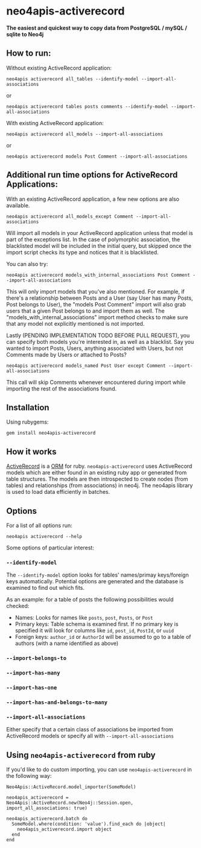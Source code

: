 # neo4apis-activerecord

**The easiest and quickest way to copy data from PostgreSQL / mySQL / sqlite to Neo4j**

## How to run:

Without existing ActiveRecord application:

    neo4apis activerecord all_tables --identify-model --import-all-associations

or

    neo4apis activerecord tables posts comments --identify-model --import-all-associations

With existing ActiveRecord application:

    neo4apis activerecord all_models --import-all-associations

or

    neo4apis activerecord models Post Comment --import-all-associations

## Additional run time options for ActiveRecord Applications:

With an existing ActiveRecord application, a few new options are also available.

    neo4apis activerecord all_models_except Comment --import-all-associations

Will import all models in your ActiveRecord application unless that model is part of the exceptions list. In the case of polymorphic association, the blacklisted model will be included in the initial query, but skipped once the import script checks its type and notices that it is blacklisted. 

You can also try: 

    neo4apis activerecord models_with_internal_associations Post Comment --import-all-associations

This will only import models that you've also mentioned. For example, if there's a relationship between Posts and a User (say User has many Posts, Post belongs to User), the "models Post Comment" import will also grab users that a given Post belongs to and import them as well. The "models_with_internal_associations" import method checks to make sure that any model not explicitly mentioned is not imported. 

Lastly (PENDING IMPLEMENTATION TODO BEFORE PULL REQUEST), you can specify both models you're interested in, as well as a blacklist. Say you wanted to import Posts, Users, anything associated with Users, but not Comments made by Users or attached to Posts? 

    neo4apis activerecord models_named Post User except Comment --import-all-associations

This call will skip Comments whenever encountered during import while importing the rest of the associations found. 

## Installation

Using rubygems:

    gem install neo4apis-activerecord

## How it works

[ActiveRecord](http://guides.rubyonrails.org/active_record_basics.html) is a [ORM](http://en.wikipedia.org/wiki/Object-relational_mapping) for ruby.  `neo4apis-activerecord` uses ActiveRecord models which are either found in an existing ruby app or generated from table structures.  The models are then introspected to create nodes (from tables) and relationships (from associations) in neo4j.  The neo4apis library is used to load data efficiently in batches.

## Options

For a list of all options run:

    neo4apis activerecord --help

Some options of particular interest:

### `--identify-model`

The `--identify-model` option looks for tables' names/primay keys/foreign keys automatically.  Potential options are generated and the database is examined to find out which fits.

As an example: for a table of posts the following possibilities would checked:

 * Names: Looks for names like `posts`, `post`, `Posts`, or `Post`
 * Primary keys: Table schema is examined first.  If no primary key is specified it will look for columns like `id`, `post_id`, `PostId`, or `uuid`
 * Foreign keys: `author_id` or `AuthorId` will be assumed to go to a table of authors (with a name identified as above)

### `--import-belongs-to`
### `--import-has-many`
### `--import-has-one`
### `--import-has-and-belongs-to-many`
### `--import-all-associations`

Either specify that a certain class of associations be imported from ActiveRecord models or specify all with `--import-all-associations`

## Using `neo4apis-activerecord` from ruby

If you'd like to do custom importing, you can use `neo4apis-activerecord` in the following way:

    Neo4Apis::ActiveRecord.model_importer(SomeModel)

    neo4apis_activerecord = Neo4Apis::ActiveRecord.new(Neo4j::Session.open, import_all_associations: true)

    neo4apis_activerecord.batch do
      SomeModel.where(condition: 'value').find_each do |object|
        neo4apis_activerecord.import object
      end
    end

